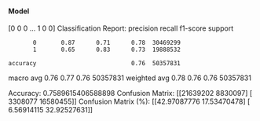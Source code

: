 #### Model
[0 0 0 ... 1 0 0]
Classification Report:
              precision    recall  f1-score   support

           0       0.87      0.71      0.78  30469299
           1       0.65      0.83      0.73  19888532

    accuracy                           0.76  50357831
   macro avg       0.76      0.77      0.76  50357831
weighted avg       0.78      0.76      0.76  50357831

Accuracy: 0.7589615406588898
Confusion Matrix:
[[21639202  8830097]
 [ 3308077 16580455]]
Confusion Matrix (%):
[[42.97087776 17.53470478]
 [ 6.56914115 32.92527631]]

